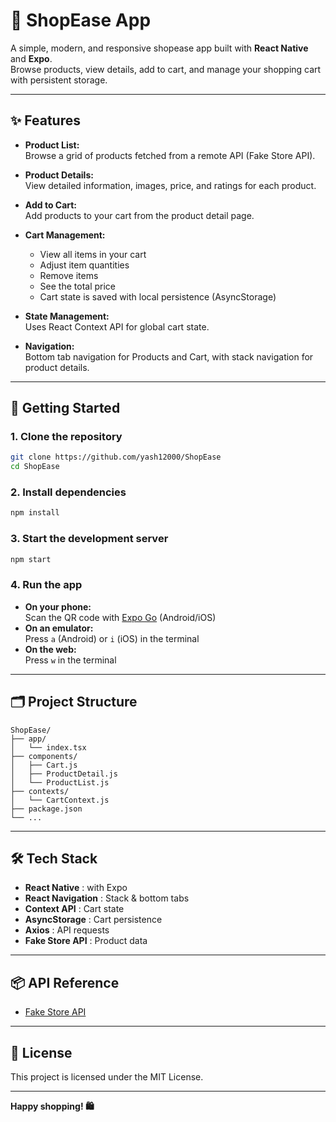# 🛒 ShopEase App

A simple, modern, and responsive shopease app built with **React Native** and **Expo**.  
Browse products, view details, add to cart, and manage your shopping cart with persistent storage.

---

## ✨ Features

- **Product List:**  
  Browse a grid of products fetched from a remote API (Fake Store API).

- **Product Details:**  
  View detailed information, images, price, and ratings for each product.

- **Add to Cart:**  
  Add products to your cart from the product detail page.

- **Cart Management:**  
  - View all items in your cart  
  - Adjust item quantities  
  - Remove items  
  - See the total price  
  - Cart state is saved with local persistence (AsyncStorage)

- **State Management:**  
  Uses React Context API for global cart state.

- **Navigation:**  
  Bottom tab navigation for Products and Cart, with stack navigation for product details.

---

## 🚀 Getting Started

### 1. **Clone the repository**
```bash
git clone https://github.com/yash12000/ShopEase
cd ShopEase
```

### 2. **Install dependencies**
```bash
npm install
```

### 3. **Start the development server**
```bash
npm start
```

### 4. **Run the app**
- **On your phone:**  
  Scan the QR code with [Expo Go](https://expo.dev/client) (Android/iOS)
- **On an emulator:**  
  Press `a` (Android) or `i` (iOS) in the terminal
- **On the web:**  
  Press `w` in the terminal

---

## 🗂️ Project Structure

```
ShopEase/
├── app/
│   └── index.tsx         
├── components/
│   ├── Cart.js           
│   ├── ProductDetail.js  
│   └── ProductList.js    
├── contexts/
│   └── CartContext.js    
├── package.json
└── ...
```

---

## 🛠️ Tech Stack

- **React Native** : with Expo
- **React Navigation** : Stack & bottom tabs
- **Context API** : Cart state
- **AsyncStorage** : Cart persistence
- **Axios** : API requests
- **Fake Store API** : Product data

---

## 📦 API Reference

- [Fake Store API](https://fakestoreapi.com/products)

---

## 📝 License

This project is licensed under the MIT License.

---

**Happy shopping! 🛍️**
